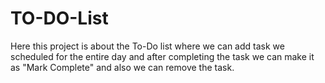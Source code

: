 # TO-DO-List
Here this project is about the To-Do list where we can add task we scheduled for the entire day and after completing the task we can make it as "Mark Complete" and also we can remove the task.
